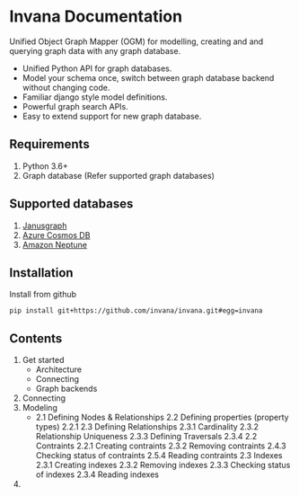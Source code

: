 # Invana Documentation

Unified Object Graph Mapper (OGM) for modelling, creating and and querying graph data with any graph database. 

- Unified Python API for graph databases.
- Model your schema once, switch between graph database backend without changing code.
- Familiar django style model definitions.
- Powerful graph search APIs.
- Easy to extend support for new graph database.
<!-- - ~~pre/post save and delete hooks.(wip)~~ -->
<!-- - Full transaction support. -->
<!-- Thread safe. -->


## Requirements

1. Python 3.6+
2. Graph database (Refer supported graph databases)

## Supported databases

<!-- 1. GremlinConnector  -->
1. [Janusgraph](https://janusgraph.org) 
2. [Azure Cosmos DB](https://cosmos.azure.com)
3. [Amazon Neptune](https://aws.amazon.com/neptune/)

<!-- ## Architect

![Architecture](images/architecture.jpg) -->




##  Installation 

Install from github

```
pip install git+https://github.com/invana/invana.git#egg=invana
```

## Contents

1. Get started
    - Architecture
    - Connecting 
    - Graph backends
1. Connecting 
2. Modeling
    - 2.1 Defining Nodes & Relationships
    2.2 Defining properties (property types)
        2.2.1 
    2.3 Defining Relationships 
        2.3.1 Cardinality
        2.3.2 Relationship Uniqueness
        2.3.3 Defining Traversals
        2.3.4
    2.2 Contraints
        2.2.1 Creating contraints
        2.3.2 Removing contraints
        2.4.3 Checking status of contraints
        2.5.4 Reading contraints
    2.3 Indexes
        2.3.1 Creating indexes
        2.3.2 Removing indexes
        2.3.3 Checking status of indexes
        2.3.4 Reading indexes
3.  

